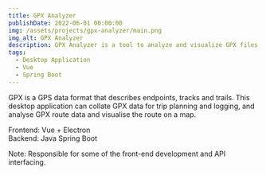 ```yaml
---
title: GPX Analyzer
publishDate: 2022-06-01 00:00:00
img: /assets/projects/gpx-analyzer/main.png
img_alt: GPX Analyzer
description: GPX Analyzer is a tool to analyze and visualize GPX files.
tags: 
  - Desktop Application
  - Vue
  - Spring Boot
---
```


GPX is a GPS data format that describes endpoints, tracks and trails. This desktop application can collate GPX data for trip planning and logging, and analyse GPX route data and visualise the route on a map.

Frontend: Vue + Electron\
Backend: Java Spring Boot

Note: Responsible for some of the front-end development and API interfacing.